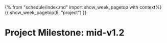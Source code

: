 {% from "schedule/index.md" import show_week_pagetop with context%}
{{ show_week_pagetop(8, "project") }}

# Project Milestone: mid-v1.2

<include src="../../admin/project-w08-mid-v12.md#main" />